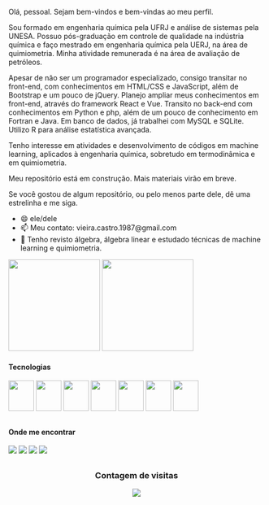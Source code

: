 <p>Olá, pessoal. Sejam bem-vindos e bem-vindas ao meu perfil.</p>
<p>Sou formado em engenharia química pela UFRJ e análise de sistemas pela UNESA. Possuo pós-graduação em controle de qualidade na indústria química e faço mestrado em engenharia química pela UERJ, na área de quimiometria. Minha atividade remunerada é na área de avaliação de petróleos.</p>
<p>Apesar de não ser um programador especializado, consigo transitar no front-end, com conhecimentos em HTML/CSS e JavaScript, além de Bootstrap e um pouco de jQuery. Planejo ampliar meus conhecimentos em front-end, através do framework React e Vue. Transito no back-end com conhecimentos em Python e php, além de um pouco de conhecimento em Fortran e Java. Em banco de dados, já trabalhei com MySQL e SQLite. Utilizo R para análise estatística avançada.</p>
<p>Tenho interesse em atividades e desenvolvimento de códigos em machine learning, aplicados à engenharia química, sobretudo em termodinâmica e em quimiometria.</p>
<p>Meu repositório está em construção. Mais materiais virão em breve.</p>
<p>Se você gostou de algum repositório, ou pelo menos parte dele, dê uma estrelinha e me siga.</p>

<ul>
  <li>😄 ele/dele</li>
  <li>📫 Meu contato: vieira.castro.1987@gmail.com</li>
  <li>🌱 Tenho revisto álgebra, álgebra linear e estudado técnicas de machine learning e quimiometria.</li>
 </ul>

<div>
  <img height="180em" src="https://github-readme-stats.vercel.app/api?username=PauloRobertoVieiraDeCastro&theme=blue-green" />
  <img height="180em" src="https://github-readme-stats.vercel.app/api/top-langs/?username=PauloRobertoVieiraDeCastro&layout=compact&theme=blue-green&langs_count=8" />
</div>

 
 

<h4>Tecnologias</h4>
<div>
  <img width="50" height="60" src="https://cdn.jsdelivr.net/gh/devicons/devicon/icons/python/python-original.svg" />
  <img width="50" height="60" src="https://cdn.jsdelivr.net/gh/devicons/devicon/icons/jupyter/jupyter-original-wordmark.svg" />
  <img width="50" height="60" src="https://cdn.jsdelivr.net/gh/devicons/devicon/icons/flask/flask-original.svg" />        
  <img width="50" height="60" src="https://cdn.jsdelivr.net/gh/devicons/devicon/icons/mysql/mysql-original-wordmark.svg" />
  <img width="50" height="60" src="https://cdn.jsdelivr.net/gh/devicons/devicon/icons/html5/html5-original-wordmark.svg" />   
  <img width="50" height="60" src="https://cdn.jsdelivr.net/gh/devicons/devicon/icons/matlab/matlab-original.svg" />
  <img width="50" height="60" src="https://cdn.jsdelivr.net/gh/devicons/devicon/icons/php/php-original.svg" />
</div>

##

<h4>Onde me encontrar</h4>
<div>
  <a href="https://www.linkedin.com/in/paulo-castro-579b592a/" target="_blank"><img src="https://img.shields.io/badge/LinkedIn-0077B5?style=for-the-badge&logo=linkedin&logoColor=white"></a>
  <a href="https://www.linkedin.com/in/paulo-castro-579b592a/" target="_blank"><img src="https://img.shields.io/badge/Instagram-E4405F?style=for-the-badge&logo=instagram&logoColor=white"></a>
  <a href="https://www.kaggle.com/paulocastro1987" target="_blank"><img src="https://img.shields.io/badge/Kaggle-20BEFF?style=for-the-badge&logo=Kaggle&logoColor=white"></a>
  <a href="mailto: vieira.castro.1987@gmail.com" target="_blank"><img src="https://img.shields.io/badge/Gmail-D14836?style=for-the-badge&logo=gmail&logoColor=white"></a>
</div>

##
<div style="text-align: center">
  <h3>Contagem de visitas</h3>
  <img src="https://profile-counter.glitch.me/PauloRobertoVieiraDeCastro/count.svg"/>
</div>

<!--
**PauloRobertoVieiraDeCastro/PauloRobertoVieiraDeCastro** is a ✨ _special_ ✨ repository because its `README.md` (this file) appears on your GitHub profile.

Here are some ideas to get you started:

- 🔭 I’m currently working on ...
- 🌱 I’m currently learning ...
- 👯 I’m looking to collaborate on ...
- 🤔 I’m looking for help with ...
- 💬 Ask me about ...
- 📫 How to reach me: ...
- 😄 Pronouns: ...
- ⚡ Fun fact: ...
-->
